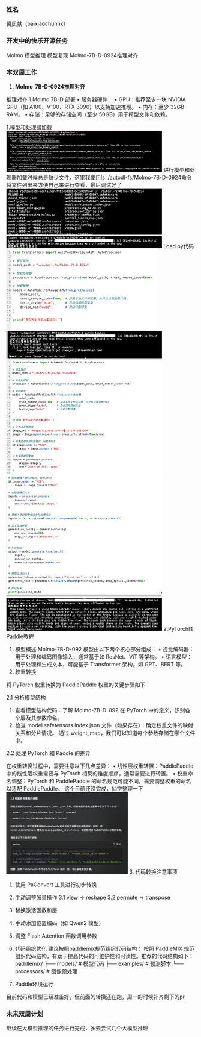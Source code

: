 ### 姓名

冀凤献（baixiaochunhx）

### 开发中的快乐开源任务

Molmo 模型推理	模型复现	Molmo-7B-D-0924推理对齐

### 本双周工作	

1. **Molmo-7B-D-0924推理对齐**

推理对齐
1.Molmo 7B-D 部署
   •	服务器硬件：
   •	GPU：推荐至少一块 NVIDIA GPU（如 A100、V100、RTX 3090）以支持加速推理。
   •	内存：至少 32GB RAM。
   •	存储：足够的存储空间（至少 50GB）用于模型文件和依赖。

1.模型和处理器加载
![alt text](image-1.png)
进行模型和处理器加载时候总是缺少文件，这里我使用ls ./autodl-fs/Molmo-7B-D-0924命令将文件列出来方便自己来进行查看，最后调试好了
![alt text](image-2.png)
![alt text](image-3.png)
Load.py代码
![alt text](image-4.png)
![alt text](image-5.png)
![alt text](image-6.png)
![alt text](image-7.png)
![alt text](image-8.png)
2.PyTorch转Paddle教程

1. 模型概述
Molmo-7B-D-092 模型由以下两个核心部分组成：
   •	视觉编码器：用于处理和编码图像输入，通常基于如 ResNet、ViT 等架构。
   •	语言模型：用于处理和生成文本，可能基于 Transformer 架构，如 GPT、BERT 等。
2. 权重转换

将 PyTorch 权重转换为 PaddlePaddle 权重的关键步骤如下：

2.1 分析模型结构
   1.	查看模型结构代码：了解 Molmo-7B-D-092 在 PyTorch 中的定义，识别各个层及其参数命名。
   2.	检查 model.safetensors.index.json 文件（如果存在）：确定权重文件的映射关系和分片情况。 
通过 weight_map，我们可以知道每个参数存储在哪个文件中。

2.2 处理 PyTorch 和 Paddle 的差异

在权重转换过程中，需要注意以下几点差异：
   •	线性层权重转置：PaddlePaddle 中的线性层权重需要与 PyTorch 相反的维度顺序，通常需要进行转置。
   •	权重命名调整：PyTorch 和 PaddlePaddle 的命名规范可能不同，需要调整权重的命名以适配 PaddlePaddle。
这个目前还没完成，抽空整理一下
![alt text](image-9.png)
3. 代码转换注意事项
1. 使用 PaConvert 工具进行初步转换
3. 手动调整张量操作
3.1 view → reshape
3.2 permute → transpose
3. 替换激活函数和层
4. 手动添加位置编码（如 Qwen2 模型）
5. 调整 Flash Attention 函数调用参数
4. 代码组织优化
建议按照paddlemix规范组织代码结构：
按照 PaddleMIX 规范组织代码结构，有助于提高代码的可维护性和可读性。推荐的代码结构如下：
paddlemix/
├── models/          # 模型代码
├── examples/        # 预测脚本
└── processors/      # 图像预处理


3. Paddle环境运行

目前代码和模型已经准备好，但前面的转换还在跑，周一的时候补齐剩下的pr

### 未来双周计划
继续在大模型推理的任务进行完成，多去尝试几个大模型推理
